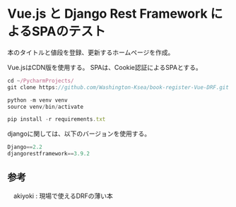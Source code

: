 # Vue.js と Django Rest Framework によるSPAのテスト

本のタイトルと値段を登録、更新するホームページを作成。

Vue.jsはCDN版を使用する。
SPAは、Cookie認証によるSPAとする。

```javascript
cd ~/PycharmProjects/
git clone https://github.com/Washington-Ksea/book-register-Vue-DRF.git

python -m venv venv
source venv/bin/activate

pip install -r requirements.txt
```


djangoに関しては、以下のバージョンを使用する。

```javascript
Django==2.2
djangorestframework==3.9.2
```

## 参考

　akiyoki : 現場で使えるDRFの薄い本